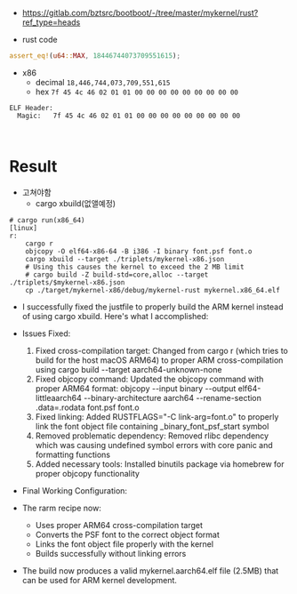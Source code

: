 - https://gitlab.com/bztsrc/bootboot/-/tree/master/mykernel/rust?ref_type=heads


- rust code

```rs
assert_eq!(u64::MAX, 18446744073709551615);
```

- x86
  - decimal
  `18,446,744,073,709,551,615`
  - hex
  `7f 45 4c 46 02 01 01 00 00 00 00 00 00 00 00 00`


```
ELF Header:
  Magic:   7f 45 4c 46 02 01 01 00 00 00 00 00 00 00 00 00 

  
```

# Result

- 고쳐야함
  - cargo xbuild(없앨예정)

```justfile
# cargo run(x86_64)
[linux]
r:
    cargo r
    objcopy -O elf64-x86-64 -B i386 -I binary font.psf font.o
    cargo xbuild --target ./triplets/mykernel-x86.json
    # Using this causes the kernel to exceed the 2 MB limit
    # cargo build -Z build-std=core,alloc --target ./triplets/$mykernel-x86.json
    cp ./target/mykernel-x86/debug/mykernel-rust mykernel.x86_64.elf

```

- I successfully fixed the justfile to properly build the ARM kernel instead of using cargo xbuild. Here's what I accomplished:

- Issues Fixed:

  1. Fixed cross-compilation target: Changed from cargo r (which tries to build for the host macOS ARM64) to proper ARM cross-compilation using cargo
   build --target aarch64-unknown-none
  2. Fixed objcopy command: Updated the objcopy command with proper ARM64 format:
  objcopy --input binary --output elf64-littleaarch64 --binary-architecture aarch64 --rename-section .data=.rodata font.psf font.o
  3. Fixed linking: Added RUSTFLAGS="-C link-arg=font.o" to properly link the font object file containing _binary_font_psf_start symbol
  4. Removed problematic dependency: Removed rlibc dependency which was causing undefined symbol errors with core panic and formatting functions
  5. Added necessary tools: Installed binutils package via homebrew for proper objcopy functionality

- Final Working Configuration:

- The rarm recipe now:
  - Uses proper ARM64 cross-compilation target
  - Converts the PSF font to the correct object format
  - Links the font object file properly with the kernel
  - Builds successfully without linking errors

- The build now produces a valid mykernel.aarch64.elf file (2.5MB) that can be used for ARM kernel development.
